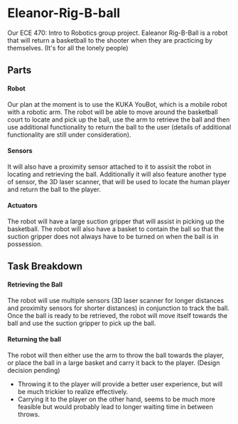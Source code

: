 # Eleanor-Rig-B-ball
Our ECE 470: Intro to Robotics group project. Ealeanor Rig-B-Ball is a robot that will return a basketball to the shooter when they are practicing by themselves. (It's for all the lonely people)

## Parts

#### Robot
Our plan at the moment is to use the KUKA YouBot, which is a mobile robot with a robotic arm. The robot will be able to move around the basketball court to locate and pick up the ball, use the arm to retrieve the ball and then use additional functionality to return the ball to the user (details of additional functionality are still under consideration). 

#### Sensors
It will also have a proximity sensor attached to it to assisit the robot in locating and retrieving the ball. Additionally it will also feature another type of sensor, the 3D laser scanner, that will be used to locate the human player and return the ball to the player.

#### Actuators
The robot will have a large suction gripper that will assist in picking up the basketball. The robot will also have a basket to contain the ball so that the suction gripper does not always have to be turned on when the ball is in possession.

## Task Breakdown

#### Retrieving the Ball
The robot will use multiple sensors (3D laser scanner for longer distances and proximity sensors for shorter distances) in conjunction to track the ball. Once the ball is ready to be retrieved, the robot will move itself towards the ball and use the suction gripper to pick up the ball.

#### Returning the ball
The robot will then either use the arm to throw the ball towards the player, or place the ball in a large basket and carry it back to the player. (Design decision pending)
 - Throwing it to the player will provide a better user experience, but will be much trickier to realize effectively.
 - Carrying it to the player on the other hand, seems to be much more feasible but would probably lead to longer waiting time in between throws.
